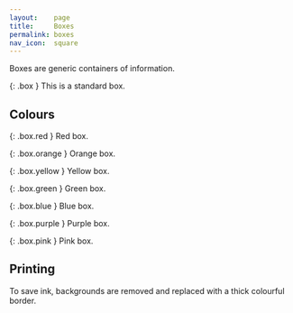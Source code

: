 ```yaml
---
layout:    page
title:     Boxes
permalink: boxes
nav_icon:  square
---
```


Boxes are generic containers of information.

{: .box }
This is a standard box.



## Colours

{: .box.red }
Red box.

{: .box.orange }
Orange box.

{: .box.yellow }
Yellow box.

{: .box.green }
Green box.

{: .box.blue }
Blue box.

{: .box.purple }
Purple box.

{: .box.pink }
Pink box.



## Printing

To save ink, backgrounds are removed and replaced with a thick colourful border.
